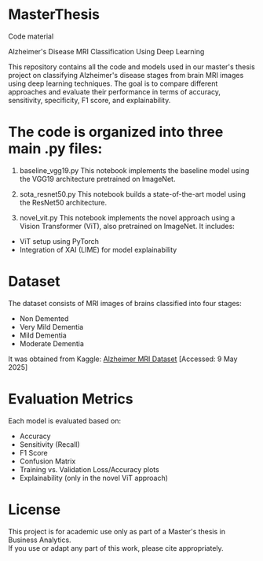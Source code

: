 # MasterThesis
Code material

Alzheimer's Disease MRI Classification Using Deep Learning

This repository contains all the code and models used in our master's thesis project on classifying Alzheimer's disease stages from brain MRI images using deep learning techniques. The goal is to compare different approaches and evaluate their performance in terms of accuracy, sensitivity, specificity, F1 score, and explainability.


# The code is organized into three main .py files:
1. baseline_vgg19.py
This notebook implements the baseline model using the VGG19 architecture pretrained on ImageNet.

2. sota_resnet50.py
This notebook builds a state-of-the-art model using the ResNet50 architecture. 

3. novel_vit.py
This notebook implements the novel approach using a Vision Transformer (ViT), also pretrained on ImageNet. It includes:
- ViT setup using PyTorch
- Integration of XAI (LIME) for model explainability
  

# Dataset
The dataset consists of MRI images of brains classified into four stages:
- Non Demented  
- Very Mild Dementia  
- Mild Dementia  
- Moderate Dementia  

It was obtained from Kaggle: [Alzheimer MRI Dataset](https://www.kaggle.com/datasets/ninadaithal/imagesoasis/data?select=Data)
[Accessed: 9 May 2025]


# Evaluation Metrics
Each model is evaluated based on:
- Accuracy  
- Sensitivity (Recall)
- F1 Score  
- Confusion Matrix  
- Training vs. Validation Loss/Accuracy plots  
- Explainability (only in the novel ViT approach)


# License
This project is for academic use only as part of a Master's thesis in Business Analytics.  
If you use or adapt any part of this work, please cite appropriately.

